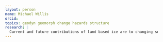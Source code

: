 ```yaml
---
layout: person
name: Michael Willis
orcid: 
topics: geodyn geomorph change hazards structure
research: |
  Current and future contributions of land based ice are to changing sea level.
---
```

